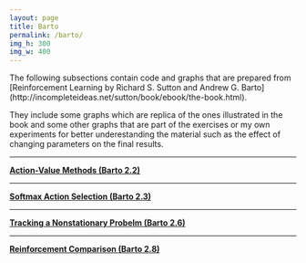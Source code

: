 ```yaml
---
layout: page
title: Barto
permalink: /barto/
img_h: 300
img_w: 400
---
```

<div class="row" markdown="1">
<div class="col-md-12 col-sm-12" markdown="1">
The following subsections contain code and graphs that are prepared from [Reinforcement Learning by Richard S. Sutton and Andrew G. Barto](http://incompleteideas.net/sutton/book/ebook/the-book.html).

They include some graphs which are replica of the ones illustrated in the book and some other graphs that are part of the exercises or my own experiments for better underestanding the material such as the effect of changing parameters on the final results.

***

**[Action-Value Methods (Barto 2.2)](/barto/barto_2p2/)**

***

**[Softmax Action Selection (Barto 2.3)](/barto/barto_2p3)**

***

**[Tracking a Nonstationary Probelm (Barto 2.6)](/barto/barto_2p6)**

***

**[Reinforcement Comparison (Barto 2.8)](/barto/barto_2p8)**



</div>
</div>

